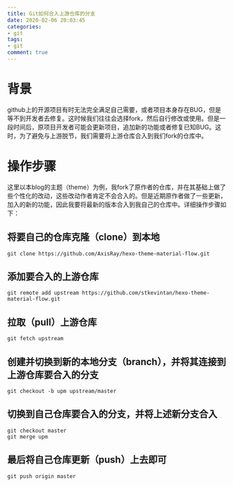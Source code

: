 ```yaml
---
title: Git如何合入上游仓库的分支
date: 2020-02-06 20:03:45
categories:
- git
tags:
- git
comment: true
---
```

# 背景
github上的开源项目有时无法完全满足自己需要，或者项目本身存在BUG，但是等不到开发者去修复。这时候我们往往会选择fork，然后自行修改或使用。但是一段时间后，原项目开发者可能会更新项目，追加新的功能或者修复已知BUG。这时，为了避免与上游脱节，我们需要将上游仓库合入到我们fork的仓库中。
<!-- more -->
# 操作步骤
这里以本blog的主题（theme）为例，我fork了原作者的仓库，并在其基础上做了些个性化的改动，这些改动作者肯定不会合入的。但是近期原作者做了一些更新，加入的新的功能，因此我要将最新的版本合入到我自己的仓库中。详细操作步骤如下：



## 将要自己的仓库克隆（clone）到本地
```
git clone https://github.com/AxisRay/hexo-theme-material-flow.git
```
## 添加要合入的上游仓库
```
git remote add upstream https://github.com/stkevintan/hexo-theme-material-flow.git
```
## 拉取（pull）上游仓库
```
git fetch upstream
```
## 创建并切换到新的本地分支（branch），并将其连接到上游仓库要合入的分支
```
git checkout -b upm upstream/master
```
## 切换到自己仓库要合入的分支，并将上述新分支合入
```
git checkout master
git merge upm
```
## 最后将自己仓库更新（push）上去即可
```
git push origin master
```

